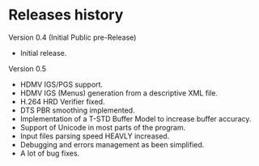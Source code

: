 # Releases history

Version 0.4 (Initial Public pre-Release)
- Initial release.

Version 0.5
- HDMV IGS/PGS support.
- HDMV IGS (Menus) generation from a descriptive XML file.
- H.264 HRD Verifier fixed.
- DTS PBR smoothing implemented.
- Implementation of a T-STD Buffer Model to increase buffer accuracy.
- Support of Unicode in most parts of the program.
- Input files parsing speed HEAVLY increased.
- Debugging and errors management as been simplified.
- A lot of bug fixes.